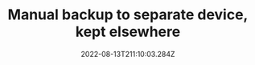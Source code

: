 ---
title: Manual backup to separate device, kept elsewhere
date: "2022-08-13T211:10:03.284Z"
description: "Follow the 3-2-1 Rule: For any important data, there should be 3 copies of the data, on 2 different media, with 1 copy being kept off site. The final step ensures your data is still safe in the case of non-cyber threats, such as theft or perhaps a house fire.
This might take a bit longer to put in place, but it is definitely worth doing. Consider buying a harddrive to keep your important data backups on. Store it somewhere accessible, but make sure to keep it separate from your main data location."
position: 5
section: "Data management"
---